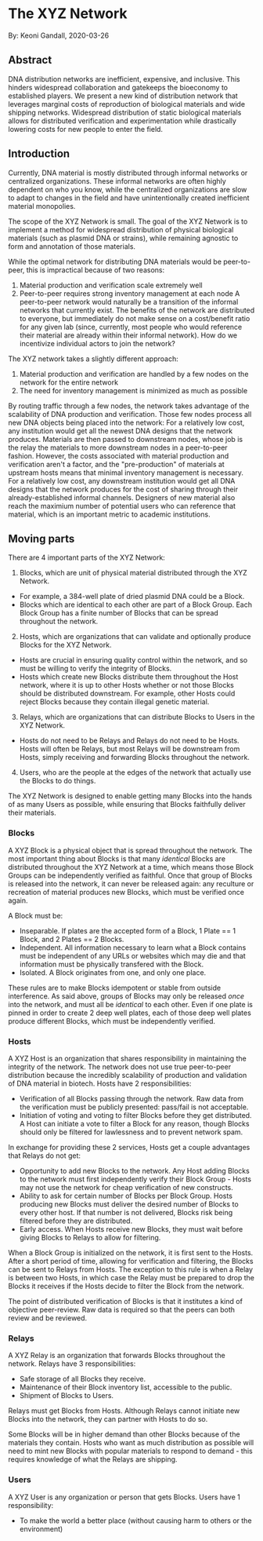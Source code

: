
# The XYZ Network
By: Keoni Gandall, 2020-03-26

## Abstract

DNA distribution networks are inefficient, expensive, and inclusive. This hinders widespread collaboration and gatekeeps the bioeconomy to established players. We present a new kind of distribution network that leverages marginal costs of reproduction of biological materials and wide shipping networks. Widespread distribution of static biological materials allows for distributed verification and experimentation while drastically lowering costs for new people to enter the field. 

## Introduction

Currently, DNA material is mostly distributed through informal networks or centralized organizations. These informal networks are often highly dependent on who you know, while the centralized organizations are slow to adapt to changes in the field and have unintentionally created inefficient material monopolies.

The scope of the XYZ Network is small. The goal of the XYZ Network is to implement a method for widespread distribution of physical biological materials (such as plasmid DNA or strains), while remaining agnostic to form and annotation of those materials. 

While the optimal network for distributing DNA materials would be peer-to-peer, this is impractical because of two reasons:
1. Material production and verification scale extremely well
2. Peer-to-peer requires strong inventory management at each node
A peer-to-peer network would naturally be a transition of the informal networks that currently exist. The benefits of the network are distributed to everyone, but immediately do not make sense on a cost/benefit ratio for any given lab (since, currently, most people who would reference their material are already within their informal network). How do we incentivize individual actors to join the network?

The XYZ network takes a slightly different approach:
1. Material production and verification are handled by a few nodes on the network for the entire network
2. The need for inventory management is minimized as much as possible

By routing traffic through a few nodes, the network takes advantage of the scalability of DNA production and verification. Those few nodes process all new DNA objects being placed into the network: For a relatively low cost, any institution would get all the newest DNA designs that the network produces. Materials are then passed to downstream nodes, whose job is the relay the materials to more downstream nodes in a peer-to-peer fashion. However, the costs associated with material production and verification aren't a factor, and the "pre-production" of materials at upstream hosts means that minimal inventory management is necessary. For a relatively low cost, any downstream institution would get all DNA designs that the network produces for the cost of sharing through their already-established informal channels. Designers of new material also reach the maximium number of potential users who can reference that material, which is an important metric to academic institutions.

## Moving parts

There are 4 important parts of the XYZ Network:
1. Blocks, which are unit of physical material distributed through the XYZ Network. 
  - For example, a 384-well plate of dried plasmid DNA could be a Block. 
  - Blocks which are identical to each other are part of a Block Group. Each Block Group has a finite number of Blocks that can be spread throughout the network.
2. Hosts, which are organizations that can validate and optionally produce Blocks for the XYZ Network. 
  - Hosts are crucial in ensuring quality control within the network, and so must be willing to verify the integrity of Blocks. 
  - Hosts which create new Blocks distribute them throughout the Host network, where it is up to other Hosts whether or not those Blocks should be distributed downstream. For example, other Hosts could reject Blocks because they contain illegal genetic material.
3. Relays, which are organizations that can distribute Blocks to Users in the XYZ Network. 
  - Hosts do not need to be Relays and Relays do not need to be Hosts. Hosts will often be Relays, but most Relays will be downstream from Hosts, simply receiving and forwarding Blocks throughout the network.
4. Users, who are the people at the edges of the network that actually use the Blocks to do things.

The XYZ Network is designed to enable getting many Blocks into the hands of as many Users as possible, while ensuring that Blocks faithfully deliver their materials.

### Blocks

A XYZ Block is a physical object that is spread throughout the network. The most important thing about Blocks is that many *identical* Blocks are distributed throughout the XYZ Network at a time, which means those Block Groups can be independently verified as faithful. Once that group of Blocks is released into the network, it can never be released again: any reculture or recreation of material produces new Blocks, which must be verified once again.

A Block must be:

- Inseparable. If plates are the accepted form of a Block, 1 Plate == 1 Block, and 2 Plates == 2 Blocks.
- Independent. All information necessary to learn what a Block contains must be independent of any URLs or websites which may die and that information must be physically transfered with the Block.
- Isolated. A Block originates from one, and only one place. 

These rules are to make Blocks idempotent or stable from outside interference. As said above, groups of Blocks may only be released *once* into the network, and must all be *identical* to each other. Even if one plate is pinned in order to create 2 deep well plates, each of those deep well plates produce different Blocks, which must be independently verified.

### Hosts

A XYZ Host is an organization that shares responsibility in maintaining the integrity of the network. The network does not use true peer-to-peer distribution because the incredibly scalability of production and validation of DNA material in biotech. Hosts have 2 responsibilities:

- Verification of all Blocks passing through the network. Raw data from the verification must be publicly presented: pass/fail is not acceptable.
- Initiation of voting and voting to filter Blocks before they get distributed. A Host can initiate a vote to filter a Block for any reason, though Blocks should only be filtered for lawlessness and to prevent network spam. 

In exchange for providing these 2 services, Hosts get a couple advantages that Relays do not get:

- Opportunity to add new Blocks to the network. Any Host adding Blocks to the network must first independently verify their Block Group - Hosts may not use the network for cheap verification of new constructs.
- Ability to ask for certain number of Blocks per Block Group. Hosts producing new Blocks must deliver the desired number of Blocks to every other host. If that number is not delivered, Blocks risk being filtered before they are distributed.
- Early access. When Hosts receive new Blocks, they must wait before giving Blocks to Relays to allow for filtering.

When a Block Group is initialized on the network, it is first sent to the Hosts. After a short period of time, allowing for verification and filtering, the Blocks can be sent to Relays from Hosts. The exception to this rule is when a Relay is between two Hosts, in which case the Relay must be prepared to drop the Blocks it receives if the Hosts decide to filter the Block from the network.

The point of distributed verification of Blocks is that it institutes a kind of objective peer-review. Raw data is required so that the peers can both review and be reviewed.

### Relays

A XYZ Relay is an organization that forwards Blocks throughout the network. Relays have 3 responsibilities:

- Safe storage of all Blocks they receive.
- Maintenance of their Block inventory list, accessible to the public.
- Shipment of Blocks to Users.

Relays must get Blocks from Hosts. Although Relays cannot initiate new Blocks into the network, they can partner with Hosts to do so. 

Some Blocks will be in higher demand than other Blocks because of the materials they contain. Hosts who want as much distribution as possible will need to mint new Blocks with popular materials to respond to demand - this requires knowledge of what the Relays are shipping.

### Users

A XYZ User is any organization or person that gets Blocks. Users have 1 responsibility:

- To make the world a better place (without causing harm to others or the environment)
